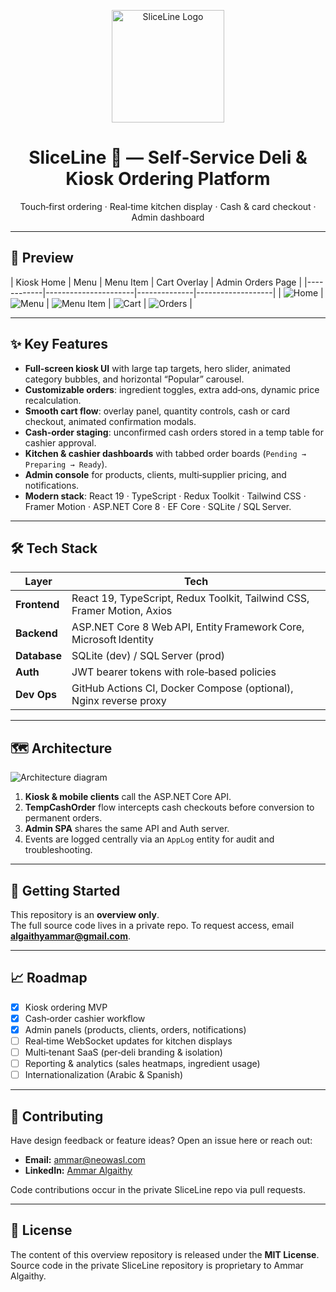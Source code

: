 <p align="center">
  <img src="./assets/logo-sliceline.svg" alt="SliceLine Logo" width="180">
</p>

<h1 align="center">SliceLine 🍕 — Self‑Service Deli & Kiosk Ordering Platform</h1>

<p align="center">
  Touch‑first ordering · Real‑time kitchen display · Cash & card checkout · Admin dashboard
</p>


---

## 📸 Preview

| Kiosk Home | Menu | Menu Item | Cart Overlay | Admin Orders Page |
|------------|----------------------|--------------|-------------------|
| ![Home](./assets/SliceLine_HomePage.png) | ![Menu](./assets/SliceLine_MenuPage.png) | ![Menu Item](./assets/MenuItem_Details.png) | ![Cart](./assets/SliceLine_Cartpage.png) | ![Orders](./assets/SliceLine_Pending.png) |

---

## ✨ Key Features

- **Full‑screen kiosk UI** with large tap targets, hero slider, animated category bubbles, and horizontal “Popular” carousel.  
- **Customizable orders**: ingredient toggles, extra add‑ons, dynamic price recalculation.  
- **Smooth cart flow**: overlay panel, quantity controls, cash or card checkout, animated confirmation modals.  
- **Cash‑order staging**: unconfirmed cash orders stored in a temp table for cashier approval.  
- **Kitchen & cashier dashboards** with tabbed order boards (`Pending → Preparing → Ready`).  
- **Admin console** for products, clients, multi‑supplier pricing, and notifications.  
- **Modern stack**: React 19 · TypeScript · Redux Toolkit · Tailwind CSS · Framer Motion · ASP.NET Core 8 · EF Core · SQLite / SQL Server.

---

## 🛠 Tech Stack

| Layer        | Tech                                                                      |
|--------------|---------------------------------------------------------------------------|
| **Frontend** | React 19, TypeScript, Redux Toolkit, Tailwind CSS, Framer Motion, Axios   |
| **Backend**  | ASP.NET Core 8 Web API, Entity Framework Core, Microsoft Identity         |
| **Database** | SQLite (dev) / SQL Server (prod)                                          |
| **Auth**     | JWT bearer tokens with role‑based policies                                |
| **Dev Ops**  | GitHub Actions CI, Docker Compose (optional), Nginx reverse proxy         |

---

## 🗺 Architecture

![Architecture diagram](./assets/diagrams/architecture.svg)

1. **Kiosk & mobile clients** call the ASP.NET Core API.  
2. **TempCashOrder** flow intercepts cash checkouts before conversion to permanent orders.  
3. **Admin SPA** shares the same API and Auth server.  
4. Events are logged centrally via an `AppLog` entity for audit and troubleshooting.

---

## 🚀 Getting Started

This repository is an **overview only**.  
The full source code lives in a private repo. To request access, email **algaithyammar@gmail.com**.

---

## 📈 Roadmap

- [x] Kiosk ordering MVP  
- [x] Cash‑order cashier workflow  
- [x] Admin panels (products, clients, orders, notifications)  
- [ ] Real‑time WebSocket updates for kitchen displays  
- [ ] Multi‑tenant SaaS (per‑deli branding & isolation)  
- [ ] Reporting & analytics (sales heatmaps, ingredient usage)  
- [ ] Internationalization (Arabic & Spanish)

---

## 🙌 Contributing

Have design feedback or feature ideas? Open an issue here or reach out:

- **Email:** ammar@neowasl.com  
- **LinkedIn:** [Ammar Algaithy](https://linkedin.com/in/ammar-algaithy)

Code contributions occur in the private SliceLine repo via pull requests.

---

## 📜 License

The content of this overview repository is released under the **MIT License**.  
Source code in the private SliceLine repository is proprietary to Ammar Algaithy.
